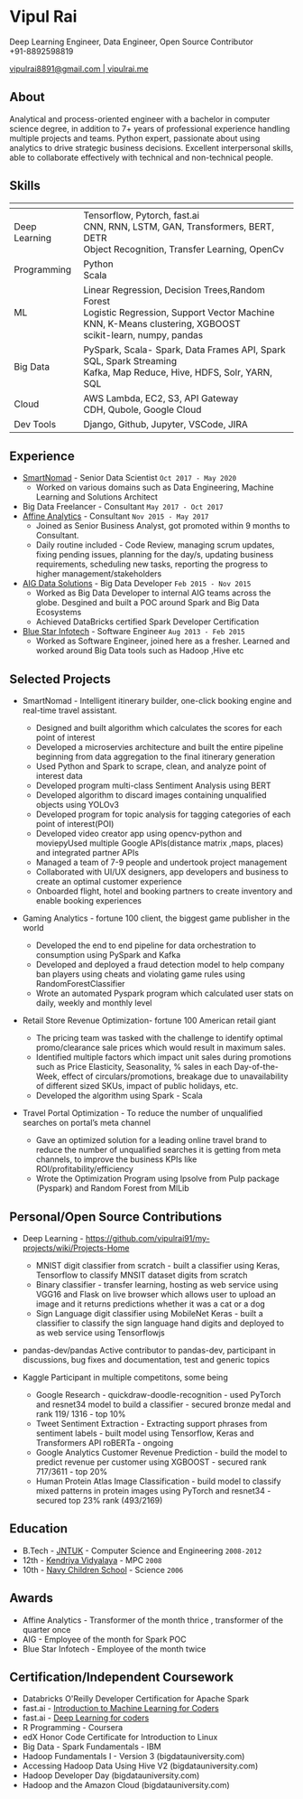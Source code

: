 
# Vipul Rai
Deep Learning Engineer, Data Engineer, Open Source Contributor<br>
+91-8892598819

<div id="webaddress"><a href="vipulrai8891@gmail.com">vipulrai8891@gmail.com | </a> <a href="https://vipulrai.me/">vipulrai.me</a></div>

## About

Analytical and process-oriented engineer with a bachelor in computer science degree, in addition to 7+ years of professional experience handling multiple projects and teams. Python expert, passionate about using analytics to drive strategic business decisions. Excellent interpersonal skills, able to collaborate effectively with technical and non-technical people.

## Skills

|  <!-- -->   |  <!-- -->   |
|---|---|
|  Deep Learning |Tensorflow, Pytorch, fast.ai<br> CNN, RNN, LSTM, GAN, Transformers, BERT, DETR<br> Object Recognition, Transfer Learning, OpenCv |
|  Programming  | Python<br>Scala  |
|  ML |   Linear Regression, Decision Trees,Random Forest<br> Logistic Regression, Support Vector Machine<br> KNN, K-Means clustering, XGBOOST <br> scikit-learn, numpy, pandas  |
|  Big Data |    PySpark, Scala- Spark, Data Frames API, Spark SQL, Spark Streaming <br>Kafka, Map Reduce, Hive, HDFS, Solr, YARN, SQL |
|  Cloud |   AWS Lambda, EC2, S3, API Gateway <br> CDH, Qubole, Google Cloud |
|  Dev Tools | Django, Github, Jupyter, VSCode, JIRA  |


## Experience

- [SmartNomad](https://smartnomad.com/) - Senior Data Scientist `Oct 2017 - May 2020`
  - Worked on various domains such as Data Engineering, Machine Learning and Solutions Architect
- Big Data Freelancer - Consultant  `May 2017 - Oct 2017`
- [Affine Analytics](https://www.affineanalytics.com/) - Consultant `Nov 2015 - May 2017`
  - Joined as Senior Business Analyst, got promoted within 9 months to Consultant.
  - Daily routine included - Code Review, managing scrum updates, fixing pending issues, planning for the day/s, updating business requirements, scheduling new tasks, reporting the progress to higher management/stakeholders
- [AIG Data Solutions](https://www.aig.com/) - Big Data Developer `Feb 2015 - Nov 2015`
  - Worked as Big Data Developer to internal AIG teams across the globe. Desgined and built a POC around Spark and Big Data Ecosystems
  - Achieved DataBricks certified Spark Developer Certification
- [Blue Star Infotech](https://www.infogain.com/) - Software Engineer `Aug 2013 - Feb 2015`
  - Worked as Software Engineer, joined here as a fresher. Learned and worked around Big Data tools such as Hadoop ,Hive etc

## Selected Projects

- SmartNomad - Intelligent itinerary builder, one-click booking engine and real-time travel assistant.
  - Designed and built algorithm which calculates the scores for each point of interest
  - Developed a microservies architecture and built the entire pipeline beginning from data aggregation to the final itinerary generation
  - Used Python and Spark to scrape, clean, and analyze point of interest data
  - Developed program multi-class Sentiment Analysis using BERT
  - Developed algorithm to discard images containing unqualified objects using YOLOv3
  - Developed program for topic analysis for tagging categories of each point of interest(POI)
  - Developed video creator app using opencv-python and moviepyUsed multiple Google APIs(distance matrix ,maps, places) and integrated partner APIs
  - Managed a team of 7-9 people and undertook project management
  - Collaborated with UI/UX designers, app developers and business to create an optimal customer experience
  - Onboarded flight, hotel and booking partners to create inventory and enable booking experiences

- Gaming Analytics - fortune 100 client, the biggest game publisher in the world
  - Developed the end to end pipeline for data orchestration to consumption using PySpark and Kafka
  - Developed and deployed a fraud detection model to help company ban players using cheats and violating game rules using RandomForestClassifier
  - Wrote an automated Pyspark program which calculated user stats on daily, weekly and monthly level
  
- Retail Store Revenue Optimization- fortune 100 American retail giant 
  - The pricing team was tasked with the challenge to identify optimal promo/clearance sale prices which would result in maximum sales.
  - Identified multiple factors which impact unit sales during promotions such as Price Elasticity, Seasonality, % sales in each Day-of-the-Week, effect of circulars/promotions, breakage due to unavailability of different sized SKUs, impact of public holidays, etc.
  - Developed the algorithm using Spark - Scala

- Travel Portal Optimization - To reduce the number of unqualified searches on portal’s meta channel 
  - Gave an optimized solution for a leading online travel brand to reduce the number of unqualified searches it is getting from meta channels, to improve the business KPIs like ROI/profitability/efficiency
  - Wrote the Optimization Program using lpsolve from Pulp package (Pyspark) and Random Forest from MlLib

## Personal/Open Source Contributions

- Deep Learning - https://github.com/vipulrai91/my-projects/wiki/Projects-Home
  - MNIST digit classifier from scratch - built a classifier using Keras, Tensorflow to classify MNSIT dataset digits from scratch
  - Binary classifier - transfer learning, hosting as web service using VGG16 and Flask  on live browser which allows user to upload an image and it returns predictions whether it was a cat or a dog
  - Sign Language digit classifier using MobileNet Keras - built a classifier to classify the sign language hand digits and deployed to as web service using Tensorflowjs

- pandas-dev/pandas
Active contributor to pandas-dev,  participant  in discussions, bug fixes and  documentation, test and generic topics
- Kaggle
Participant in multiple competitons, some being

  - Google Research - quickdraw-doodle-recognition - used PyTorch and resnet34 model to build a classifier - secured bronze medal and rank 119/ 1316 - top 10%
  - Tweet Sentiment Extraction - Extracting support phrases from sentiment labels - built model using Tensorflow, Keras and Transformers API roBERTa - ongoing
  - Google Analytics Customer Revenue Prediction - build the model to predict revenue per customer using XGBOOST - secured rank 717/3611 - top 20%
  - Human Protein Atlas Image Classification - build model to classify mixed patterns in protein images using PyTorch and resnet34 - secured top 23% rank (493/2169)

## Education

- B.Tech - [JNTUK](https://www.jntuk.edu.in/) - Computer Science and Engineering `2008-2012`<br>
- 12th - [Kendriya Vidyalaya](http://kv2svnagar.ap.nic.in/contact.html) - MPC `2008`<br>
- 10th - [Navy Children School](http://www.ncsvizag.edu.in/104-wing/104-Default.aspx) - Science `2006`

## Awards

- Affine Analytics - Transformer of the month thrice , transformer of the quarter once
- AIG - Employee of the month for Spark POC
- Blue Star Infotech - Employee of the month twice

## Certification/Independent Coursework

- Databricks O'Reilly Developer Certification for Apache Spark<br>
- fast.ai - [Introduction to Machine Learning for Coders](http://course18.fast.ai/ml)
- fast.ai - [Deep Learning for coders](https://course.fast.ai/)
- R Programming - Coursera<br>
- edX Honor Code Certificate for Introduction to Linux<br>
- Big Data - Spark Fundamentals - IBM<br>
- Hadoop Fundamentals I - Version 3 (bigdatauniversity.com)<br>
- Accessing Hadoop Data Using Hive V2 (bigdatauniversity.com)<br>
- Hadoop Developer Day (bigdatauniversity.com)<br>
- Hadoop and the Amazon Cloud (bigdatauniversity.com) 

<!-- ### Footer Last updated: May 2020 -->

